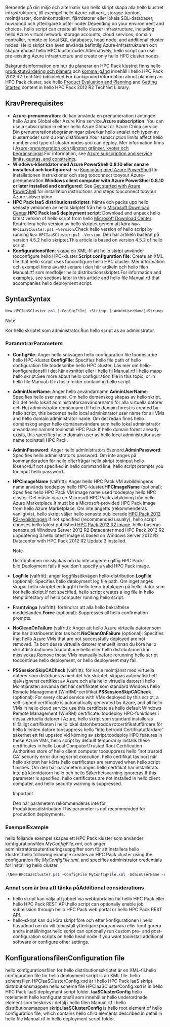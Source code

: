 



<span data-ttu-id="7ff8d-101">Beroende på din miljö och alternativ kan hello skript skapa alla hello klustret infrastrukturen, till exempel hello Azure-nätverk, storage-konton, molntjänster, domänkontrollant, fjärrdatorer eller lokala SQL-databaser, huvudnod och ytterligare kluster noder.</span><span class="sxs-lookup"><span data-stu-id="7ff8d-101">Depending on your environment and choices, hello script can create all hello cluster infrastructure, including hello Azure virtual network, storage accounts, cloud services, domain controller, remote or local SQL databases, head node, and additional cluster nodes.</span></span> <span data-ttu-id="7ff8d-102">Hello skript kan även använda befintlig Azure-infrastrukturen och skapar endast hello HPC klusternoder.</span><span class="sxs-lookup"><span data-stu-id="7ff8d-102">Alternatively, hello script can use pre-existing Azure infrastructure and create only hello HPC cluster nodes.</span></span>

<span data-ttu-id="7ff8d-103">Bakgrundsinformation om hur du planerar en HPC Pack klustret finns hello [produktutvärdering och planera](https://technet.microsoft.com/library/jj899596.aspx) och [komma igång](https://technet.microsoft.com/library/jj899590.aspx) innehåll i hello HPC Pack 2012 R2 TechNet-biblioteket.</span><span class="sxs-lookup"><span data-stu-id="7ff8d-103">For background information about planning an HPC Pack cluster, see hello [Product Evaluation and Planning](https://technet.microsoft.com/library/jj899596.aspx) and [Getting Started](https://technet.microsoft.com/library/jj899590.aspx) content in hello HPC Pack 2012 R2 TechNet Library.</span></span>

## <a name="prerequisites"></a><span data-ttu-id="7ff8d-104">Krav</span><span class="sxs-lookup"><span data-stu-id="7ff8d-104">Prerequisites</span></span>
* <span data-ttu-id="7ff8d-105">**Azure-prenumeration**: du kan använda en prenumeration i antingen hello Azure Global eller Azure Kina service.</span><span class="sxs-lookup"><span data-stu-id="7ff8d-105">**Azure subscription**: You can use a subscription in either hello Azure Global or Azure China service.</span></span> <span data-ttu-id="7ff8d-106">Din prenumerationsbegränsningar påverkar hello antalet och typen av klusternoder som du kan distribuera.</span><span class="sxs-lookup"><span data-stu-id="7ff8d-106">Your subscription limits affect hello number and type of cluster nodes you can deploy.</span></span> <span data-ttu-id="7ff8d-107">Mer information finns i [Azure-prenumeration och tjänsten gränser, kvoter och begränsningar](../articles/azure-subscription-service-limits.md).</span><span class="sxs-lookup"><span data-stu-id="7ff8d-107">For information, see [Azure subscription and service limits, quotas, and constraints](../articles/azure-subscription-service-limits.md).</span></span>
* <span data-ttu-id="7ff8d-108">**Windows-klientdator med Azure PowerShell 0.8.10 eller senare installerat och konfigurerat**: se [Kom igång med Azure PowerShell](/powershell/azureps-cmdlets-docs) för installationen instruktioner och steg tooconnect tooyour Azure-prenumeration.</span><span class="sxs-lookup"><span data-stu-id="7ff8d-108">**Windows client computer with Azure PowerShell 0.8.10 or later installed and configured**: See [Get started with Azure PowerShell](/powershell/azureps-cmdlets-docs) for installation instructions and steps tooconnect tooyour Azure subscription.</span></span>
* <span data-ttu-id="7ff8d-109">**HPC Pack IaaS distributionsskriptet**: hämta och packa upp hello senaste versionen av hello skriptet från hello [Microsoft Download Center](https://www.microsoft.com/download/details.aspx?id=44949).</span><span class="sxs-lookup"><span data-stu-id="7ff8d-109">**HPC Pack IaaS deployment script**: Download and unpack hello latest version of hello script from hello [Microsoft Download Center](https://www.microsoft.com/download/details.aspx?id=44949).</span></span> <span data-ttu-id="7ff8d-110">Kontrollera hello version av hello skriptet genom att köra `New-HPCIaaSCluster.ps1 –Version`.</span><span class="sxs-lookup"><span data-stu-id="7ff8d-110">Check hello version of hello script by running `New-HPCIaaSCluster.ps1 –Version`.</span></span> <span data-ttu-id="7ff8d-111">Den här artikeln baserat på version 4.5.2 hello skriptet.</span><span class="sxs-lookup"><span data-stu-id="7ff8d-111">This article is based on version 4.5.2 of hello script.</span></span>
* <span data-ttu-id="7ff8d-112">**Konfigurationsfilen**: skapa en XML-fil att hello skript använder tooconfigure hello HPC-kluster.</span><span class="sxs-lookup"><span data-stu-id="7ff8d-112">**Script configuration file**: Create an XML file that hello script uses tooconfigure hello HPC cluster.</span></span> <span data-ttu-id="7ff8d-113">Mer information och exempel finns avsnitt senare i den här artikeln och hello filen Manual.rtf som medföljer hello distributionsskriptet.</span><span class="sxs-lookup"><span data-stu-id="7ff8d-113">For information and examples, see sections later in this article and hello file Manual.rtf that accompanies hello deployment script.</span></span>

## <a name="syntax"></a><span data-ttu-id="7ff8d-114">Syntax</span><span class="sxs-lookup"><span data-stu-id="7ff8d-114">Syntax</span></span>
```PowerShell
New-HPCIaaSCluster.ps1 [-ConfigFile] <String> [-AdminUserName]<String> [[-AdminPassword] <String>] [[-HPCImageName] <String>] [[-LogFile] <String>] [-Force] [-NoCleanOnFailure] [-PSSessionSkipCACheck] [<CommonParameters>]
```
> [!NOTE]
> <span data-ttu-id="7ff8d-115">Kör hello skriptet som administratör.</span><span class="sxs-lookup"><span data-stu-id="7ff8d-115">Run hello script as an administrator.</span></span>
> 
> 

### <a name="parameters"></a><span data-ttu-id="7ff8d-116">Parametrar</span><span class="sxs-lookup"><span data-stu-id="7ff8d-116">Parameters</span></span>
* <span data-ttu-id="7ff8d-117">**ConfigFile**: Anger hello sökvägen hello configuration file toodescribe hello HPC-kluster.</span><span class="sxs-lookup"><span data-stu-id="7ff8d-117">**ConfigFile**: Specifies hello file path of hello configuration file toodescribe hello HPC cluster.</span></span> <span data-ttu-id="7ff8d-118">Läs mer om hello-konfigurationsfil i det här avsnittet eller i hello fil Manual.rtf i hello mapp hello skript.</span><span class="sxs-lookup"><span data-stu-id="7ff8d-118">See more about hello configuration file in this topic, or in hello file Manual.rtf in hello folder containing hello script.</span></span>
* <span data-ttu-id="7ff8d-119">**AdminUserName**: Anger hello användarnamn.</span><span class="sxs-lookup"><span data-stu-id="7ff8d-119">**AdminUserName**: Specifies hello user name.</span></span> <span data-ttu-id="7ff8d-120">Om hello domänskog skapas av hello skript, blir det hello lokalt administratörsanvändarnamn för alla virtuella datorer och Hej administratör domännamn.</span><span class="sxs-lookup"><span data-stu-id="7ff8d-120">If hello domain forest is created by hello script, this becomes hello local administrator user name for all VMs and hello domain administrator name.</span></span> <span data-ttu-id="7ff8d-121">Om det redan finns hello domänskog anger hello domänanvändare som hello lokal administratör användaren namnet tooinstall HPC Pack.</span><span class="sxs-lookup"><span data-stu-id="7ff8d-121">If hello domain forest already exists, this specifies hello domain user as hello local administrator user name tooinstall HPC Pack.</span></span>
* <span data-ttu-id="7ff8d-122">**AdminPassword**: Anger hello administratörslösenord.</span><span class="sxs-lookup"><span data-stu-id="7ff8d-122">**AdminPassword**: Specifies hello administrator’s password.</span></span> <span data-ttu-id="7ff8d-123">Om inte anges på kommandoraden för hello efterfrågar hello skript tooinput hello lösenord.</span><span class="sxs-lookup"><span data-stu-id="7ff8d-123">If not specified in hello command line, hello script prompts you tooinput hello password.</span></span>
* <span data-ttu-id="7ff8d-124">**HPCImageName** (valfritt): Anger hello HPC Pack VM avbildningens namn används toodeploy hello HPC-kluster.</span><span class="sxs-lookup"><span data-stu-id="7ff8d-124">**HPCImageName** (optional): Specifies hello HPC Pack VM image name used toodeploy hello HPC cluster.</span></span> <span data-ttu-id="7ff8d-125">Det måste vara en Microsoft HPC Pack-avbildning från hello Azure Marketplace.</span><span class="sxs-lookup"><span data-stu-id="7ff8d-125">It must be a Microsoft-provided HPC Pack image from hello Azure Marketplace.</span></span> <span data-ttu-id="7ff8d-126">Om inte angetts (rekommenderas vanligtvis), hello skript väljer hello senaste publicerade [HPC Pack 2012 R2-avbildningen](https://azure.microsoft.com/marketplace/partners/microsoft/hpcpack2012r2onwindowsserver2012r2/).</span><span class="sxs-lookup"><span data-stu-id="7ff8d-126">If not specified (recommended usually), hello script chooses hello latest published [HPC Pack 2012 R2 image](https://azure.microsoft.com/marketplace/partners/microsoft/hpcpack2012r2onwindowsserver2012r2/).</span></span> <span data-ttu-id="7ff8d-127">hello baseras senaste på Windows Server 2012 R2 Datacenter med HPC Pack 2012 R2 uppdatering 3.</span><span class="sxs-lookup"><span data-stu-id="7ff8d-127">hello latest image is based on Windows Server 2012 R2 Datacenter with HPC Pack 2012 R2 Update 3 installed.</span></span>
  
  > [!NOTE]
  > <span data-ttu-id="7ff8d-128">Distributionen misslyckas om du inte anger en giltig HPC Pack-bild.</span><span class="sxs-lookup"><span data-stu-id="7ff8d-128">Deployment fails if you don't specify a valid HPC Pack image.</span></span>
  > 
  > 
* <span data-ttu-id="7ff8d-129">**LogFile** (valfritt): anger loggfilssökvägen hello-distribution.</span><span class="sxs-lookup"><span data-stu-id="7ff8d-129">**LogFile** (optional): Specifies hello deployment log file path.</span></span> <span data-ttu-id="7ff8d-130">Om inget anges skapar hello skriptet en loggfil i hello temp-katalogen på hello-dator som kör hello skript.</span><span class="sxs-lookup"><span data-stu-id="7ff8d-130">If not specified, hello script creates a log file in hello temp directory of hello computer running hello script.</span></span>
* <span data-ttu-id="7ff8d-131">**Framtvinga** (valfritt): förhindrar att alla hello bekräftelse meddelanden.</span><span class="sxs-lookup"><span data-stu-id="7ff8d-131">**Force** (optional): Suppresses all hello confirmation prompts.</span></span>
* <span data-ttu-id="7ff8d-132">**NoCleanOnFailure** (valfritt): Anger att hello Azure virtuella datorer som inte har distribuerat inte tas bort.</span><span class="sxs-lookup"><span data-stu-id="7ff8d-132">**NoCleanOnFailure** (optional): Specifies that hello Azure VMs that are not successfully deployed are not removed.</span></span> <span data-ttu-id="7ff8d-133">Ta bort dessa virtuella datorer manuellt innan du köra hello skriptdistributionen toocontinue hello eller hello distributionen kan misslyckas.</span><span class="sxs-lookup"><span data-stu-id="7ff8d-133">Remove these VMs manually before rerunning hello script toocontinue hello deployment, or hello deployment may fail.</span></span>
* <span data-ttu-id="7ff8d-134">**PSSessionSkipCACheck** (valfritt): för varje molntjänst med virtuella datorer som distribueras med det här skriptet, skapas automatiskt ett självsignerat certifikat av Azure och alla hello virtuella datorer i hello Molntjänsten använda det här certifikatet som standard Windows hello Remote Management (WinRM)-certifikat.</span><span class="sxs-lookup"><span data-stu-id="7ff8d-134">**PSSessionSkipCACheck** (optional): For every cloud service with VMs deployed by this script, a self-signed certificate is automatically generated by Azure, and all hello VMs in hello cloud service use this certificate as hello default Windows Remote Management (WinRM) certificate.</span></span> <span data-ttu-id="7ff8d-135">toodeploy HPC-funktioner i dessa virtuella datorer i Azure, hello skript som standard installeras tillfälligt certifikaten i hello lokal dator\\betrodda rotcertifikatutfärdare för hello klienten datorn toosuppress hello ”inte betrodd Certifikatutfärdare” säkerhet ett fel uppstod vid körning av skript.</span><span class="sxs-lookup"><span data-stu-id="7ff8d-135">toodeploy HPC features in these Azure VMs, hello script by default temporarily installs these certificates in hello Local Computer\\Trusted Root Certification Authorities store of hello client computer toosuppress hello “not trusted CA” security error during script execution.</span></span> <span data-ttu-id="7ff8d-136">hello certifikat tas bort när hello skriptet har körts.</span><span class="sxs-lookup"><span data-stu-id="7ff8d-136">hello certificates are removed when hello script finishes.</span></span> <span data-ttu-id="7ff8d-137">Om den här parametern anges hello certifikat har installerats inte på klientdatorn hello och hello Säkerhetsvarning ignoreras.</span><span class="sxs-lookup"><span data-stu-id="7ff8d-137">If this parameter is specified, hello certificates are not installed in hello client computer, and hello security warning is suppressed.</span></span>
  
  > [!IMPORTANT]
  > <span data-ttu-id="7ff8d-138">Den här parametern rekommenderas inte för Produktionsdistribution.</span><span class="sxs-lookup"><span data-stu-id="7ff8d-138">This parameter is not recommended for production deployments.</span></span>
  > 
  > 

### <a name="example"></a><span data-ttu-id="7ff8d-139">Exempel</span><span class="sxs-lookup"><span data-stu-id="7ff8d-139">Example</span></span>
<span data-ttu-id="7ff8d-140">hello följande exempel skapas ett HPC Pack kluster som använder konfigurationsfilen *MyConfigFile.xml*, och anger administratörsautentiseringsuppgifter som för att installera hello klustret.</span><span class="sxs-lookup"><span data-stu-id="7ff8d-140">hello following example creates an HPC Pack cluster using the configuration file *MyConfigFile.xml*, and specifies administrator credentials for installing hello cluster.</span></span>

```PowerShell
.\New-HPCIaaSCluster.ps1 –ConfigFile MyConfigFile.xml -AdminUserName <username> –AdminPassword <password>
```

### <a name="additional-considerations"></a><span data-ttu-id="7ff8d-141">Annat som är bra att tänka på</span><span class="sxs-lookup"><span data-stu-id="7ff8d-141">Additional considerations</span></span>
* <span data-ttu-id="7ff8d-142">hello skript kan välja att jobbet via webbportalen för hello HPC Pack eller hello HPC Pack REST API.</span><span class="sxs-lookup"><span data-stu-id="7ff8d-142">hello script can optionally enable job submission through hello HPC Pack web portal or hello HPC Pack REST API.</span></span>
* <span data-ttu-id="7ff8d-143">hello-skript kan du köra skript före och efter konfigurationen i hello huvudnod om du vill tooinstall ytterligare programvara eller konfigurera andra inställningar.</span><span class="sxs-lookup"><span data-stu-id="7ff8d-143">hello script can optionally run custom pre- and post-configuration scripts on hello head node if you want tooinstall additional software or configure other settings.</span></span>

## <a name="configuration-file"></a><span data-ttu-id="7ff8d-144">Konfigurationsfilen</span><span class="sxs-lookup"><span data-stu-id="7ff8d-144">Configuration file</span></span>
<span data-ttu-id="7ff8d-145">hello konfigurationsfilen för hello distributionsskriptet är en XML-fil.</span><span class="sxs-lookup"><span data-stu-id="7ff8d-145">hello configuration file for hello deployment script is an XML file.</span></span> <span data-ttu-id="7ff8d-146">hello schemafilen HPCIaaSClusterConfig.xsd är i hello HPC Pack IaaS skript distributionsmappen.</span><span class="sxs-lookup"><span data-stu-id="7ff8d-146">hello schema file HPCIaaSClusterConfig.xsd is in hello HPC Pack IaaS deployment script folder.</span></span> <span data-ttu-id="7ff8d-147">**IaaSClusterConfig** hello rotelement hello konfigurationsfil som innehåller hello underordnade element som beskrivs i detalj i hello filen Manual.rtf i hello distributionsmappen skript.</span><span class="sxs-lookup"><span data-stu-id="7ff8d-147">**IaaSClusterConfig** is hello root element of hello configuration file, which contains hello child elements described in detail in hello file Manual.rtf in hello deployment script folder.</span></span>

